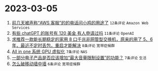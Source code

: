 # 2023-03-05

1. [前几天被声称“AWS 客服”的的电话问小鸡的用途了](https://www.v2ex.com/t/921227) `12条评论` `Amazon Web Services`
1. [有些 chatGPT 的账号有 120 美金 有人申请过吗](https://www.v2ex.com/t/921232) `11条评论` `OpenAI`
1. [求推荐一款能长期稳定的家用 8 口千兆非网管型交换机，原来的用了 5、6 年，最近不定时丢包，重启才能解决](https://www.v2ex.com/t/921231) `8条评论` `宽带症候群`
1. [All in one 系统 GPU 虚拟化](https://www.v2ex.com/t/921243) `7条评论` `NAS`
1. [一部分电子产品是否应该增加“最大音量限制设置”的功能？](https://www.v2ex.com/t/921222) `7条评论` `生活`
1. [怎么破移动墙中墙](https://www.v2ex.com/t/921220) `6条评论` `宽带症候群`
